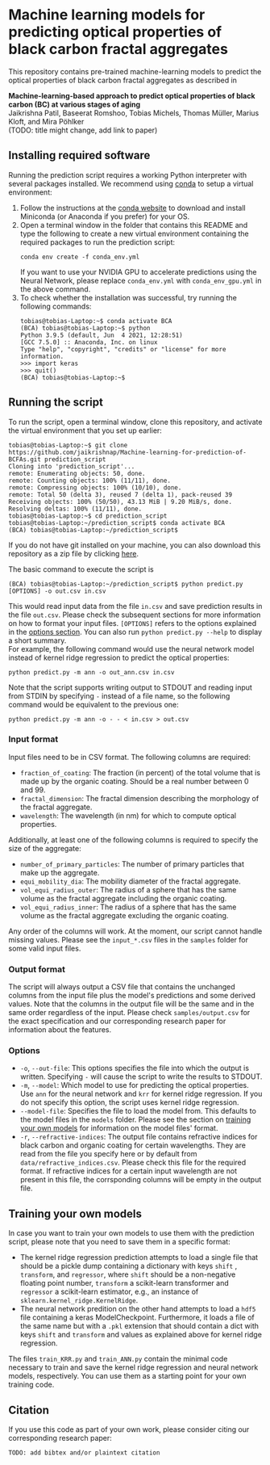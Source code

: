 # Machine learning models for predicting optical properties of black carbon fractal aggregates
This repository contains pre-trained machine-learning models to predict the optical properties of black carbon fractal aggregates as described in

**Machine-learning-based approach to predict optical properties of black carbon (BC) at various stages of aging**  
Jaikrishna Patil, Baseerat Romshoo, Tobias Michels, Thomas Müller, Marius Kloft, and Mira Pöhlker  
(TODO: title might change, add link to paper)

## Installing required software
Running the prediction script requires a working Python interpreter with several packages installed. We recommend using [conda](https://conda.io/projects/conda/en/latest/index.html) to setup a virtual environment:
1. Follow the instructions at the [conda website](https://conda.io/projects/conda/en/latest/user-guide/install/index.html) to download and install Miniconda (or Anaconda if you prefer) for your OS.
2. Open a terminal window in the folder that contains this README and type the following to create a new virtual environment containing the required packages to run the prediction script:
   ```commandline
   conda env create -f conda_env.yml
   ```
   If you want to use your NVIDIA GPU to accelerate predictions using the Neural Network, please replace `conda_env.yml` with `conda_env_gpu.yml` in the above command.
3. To check whether the installation was successful, try running the following commands:
   ```commandline
   tobias@tobias-Laptop:~$ conda activate BCA
   (BCA) tobias@tobias-Laptop:~$ python
   Python 3.9.5 (default, Jun  4 2021, 12:28:51) 
   [GCC 7.5.0] :: Anaconda, Inc. on linux
   Type "help", "copyright", "credits" or "license" for more information.
   >>> import keras
   >>> quit()
   (BCA) tobias@tobias-Laptop:~$
   ```

## Running the script
To run the script, open a terminal window, clone this repository, and activate the virtual environment that you set up earlier:
```commandline
tobias@tobias-Laptop:~$ git clone https://github.com/jaikrishnap/Machine-learning-for-prediction-of-BCFAs.git prediction_script
Cloning into 'prediction_script'...
remote: Enumerating objects: 50, done.
remote: Counting objects: 100% (11/11), done.
remote: Compressing objects: 100% (10/10), done.
remote: Total 50 (delta 3), reused 7 (delta 1), pack-reused 39
Receiving objects: 100% (50/50), 43.13 MiB | 9.20 MiB/s, done.
Resolving deltas: 100% (11/11), done.
tobias@tobias-Laptop:~$ cd prediction_script
tobias@tobias-Laptop:~/prediction_script$ conda activate BCA
(BCA) tobias@tobias-Laptop:~/prediction_script$ 
```
If you do not have git installed on your machine, you can also download this repository as a zip file by clicking [here](https://github.com/jaikrishnap/Machine-learning-for-prediction-of-BCFAs/archive/refs/heads/main.zip).

The basic command to execute the script is
```commandline
(BCA) tobias@tobias-Laptop:~/prediction_script$ python predict.py [OPTIONS] -o out.csv in.csv
```
This would read input data from the file `in.csv` and save prediction results in the file `out.csv`. Please check the subsequent sections for more information on how to format your input files.
`[OPTIONS]` refers to the options explained in the [options section](#options). You can also run `python predict.py --help` to display a short summary.  
For example, the following command would use the neural network model instead of kernel ridge regression to predict the optical properties:
```commandline
python predict.py -m ann -o out_ann.csv in.csv
```

Note that the script supports writing output to STDOUT and reading input from STDIN by specifying `-` instead of a file name, so the following command would be equivalent to the previous one:
```commandline
python predict.py -m ann -o - - < in.csv > out.csv
```

### Input format
Input files need to be in CSV format. The following columns are required:
* `fraction_of_coating`: The fraction (in percent) of the total volume that is made up by the organic coating. Should be a real number between 0 and 99.
* `fractal_dimension`: The fractal dimension describing the morphology of the fractal aggregate.
* `wavelength`: The wavelength (in nm) for which to compute optical properties.

Additionally, at least one of the following columns is required to specify the size of the aggregate:
* `number_of_primary_particles`: The number of primary particles that make up the aggregate.
* `equi_mobility_dia`: The mobility diameter of the fractal aggregate.
* `vol_equi_radius_outer`: The radius of a sphere that has the same volume as the fractal aggregate including the organic coating.
* `vol_equi_radius_inner`: The radius of a sphere that has the same volume as the fractal aggregate excluding the organic coating.

Any order of the columns will work. At the moment, our script cannot handle missing values. Please see the `input_*.csv` files in the `samples` folder for some valid input files.

### Output format
The script will always output a CSV file that contains the unchanged columns from the input file plus the model's predictions and some derived values. Note that the columns in the output file will be the same and in the same order regardless of the input.
Please check `samples/output.csv` for the exact specification and our corresponding research paper for information about the features.

### Options
* `-o`, `--out-file`: This options specifies the file into which the output is written. Specifying `-` will cause the script to write the results to STDOUT.
* `-m`, `--model`: Which model to use for predicting the optical properties. Use `ann` for the neural network and `krr` for kernel ridge regression. If you do not specify this option, the script uses kernel ridge regression.
* `--model-file`: Specifies the file to load the model from. This defaults to the model files in the `models` folder. Please see the section on [training your own models](#training-your-own-models) for information on the model files' format.
* `-r`, `--refractive-indices`: The output file contains refractive indices for black carbon and organic coating for certain wavelengths. They are read from the file you specify here or by default from `data/refractive_indices.csv`. Please check this file for the required format. If refractive indices for a certain input wavelength are not present in this file, the corrsponding columns will be empty in the output file.

## Training your own models
In case you want to train your own models to use them with the prediction script, please note that you need to save them in a specific format:
* The kernel ridge regression prediction attempts to load a single file that should be a pickle dump containing a dictionary with keys `shift`
, `transform`, and `regressor`, where `shift` should be a non-negative floating point number, `transform` a scikit-learn transformer and `regressor` a scikit-learn estimator, e.g., an instance of `sklearn.kernel_ridge.KernelRidge`.
* The neural network predition on the other hand attempts to load a `hdf5` file containing a keras ModelCheckpoint. Furthermore, it loads a file of the same name but with a `.pkl` extension that should contain a dict with keys `shift` and `transform` and values as explained above for kernel ridge regression.

The files `train_KRR.py` and `train_ANN.py` contain the minimal code necessary to train and save the kernel ridge regression and neural network models, respectively. You can use them as a starting point for your own training code.

## Citation
If you use this code as part of your own work, please consider citing our corresponding research paper:
```
TODO: add bibtex and/or plaintext citation
```
